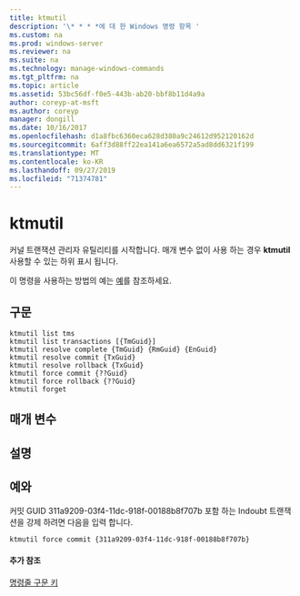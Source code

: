 ```yaml
---
title: ktmutil
description: '\* * * *에 대 한 Windows 명령 항목 '
ms.custom: na
ms.prod: windows-server
ms.reviewer: na
ms.suite: na
ms.technology: manage-windows-commands
ms.tgt_pltfrm: na
ms.topic: article
ms.assetid: 53bc56df-f0e5-443b-ab20-bbf8b11d4a9a
author: coreyp-at-msft
ms.author: coreyp
manager: dongill
ms.date: 10/16/2017
ms.openlocfilehash: d1a8fbc6360eca628d380a9c24612d952120162d
ms.sourcegitcommit: 6aff3d88ff22ea141a6ea6572a5ad8dd6321f199
ms.translationtype: MT
ms.contentlocale: ko-KR
ms.lasthandoff: 09/27/2019
ms.locfileid: "71374781"
---
```

# <a name="ktmutil"></a>ktmutil



커널 트랜잭션 관리자 유틸리티를 시작합니다. 매개 변수 없이 사용 하는 경우 **ktmutil** 사용할 수 있는 하위 표시 됩니다.

이 명령을 사용하는 방법의 예는 [예](#BKMK_examples)를 참조하세요.

## <a name="syntax"></a>구문

```
ktmutil list tms 
ktmutil list transactions [{TmGuid}]
ktmutil resolve complete {TmGuid} {RmGuid} {EnGuid}
ktmutil resolve commit {TxGuid}
ktmutil resolve rollback {TxGuid}
ktmutil force commit {??Guid}
ktmutil force rollback {??Guid}
ktmutil forget
```

## <a name="parameters"></a>매개 변수

## <a name="remarks"></a>설명

## <a name="BKMK_examples"></a>예와

커밋 GUID 311a9209-03f4-11dc-918f-00188b8f707b 포함 하는 Indoubt 트랜잭션을 강제 하려면 다음을 입력 합니다.
```
ktmutil force commit {311a9209-03f4-11dc-918f-00188b8f707b}
```

#### <a name="additional-references"></a>추가 참조

[명령줄 구문 키](command-line-syntax-key.md)